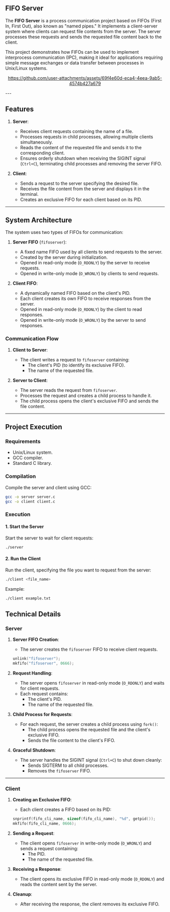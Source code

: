 ## **FIFO Server**

The **FIFO Server** is a process communication project based on FIFOs (First In, First Out), also known as "named pipes." It implements a client-server system where clients can request file contents from the server. The server processes these requests and sends the requested file content back to the client.

This project demonstrates how FIFOs can be used to implement interprocess communication (IPC), making it ideal for applications requiring simple message exchanges or data transfer between processes in Unix/Linux systems.

<div align="center">

   https://github.com/user-attachments/assets/69f4e60d-eca4-4eea-9ab5-4574b427a679

</div>
---

## **Features**

1. **Server**:
   - Receives client requests containing the name of a file.
   - Processes requests in child processes, allowing multiple clients simultaneously.
   - Reads the content of the requested file and sends it to the corresponding client.
   - Ensures orderly shutdown when receiving the SIGINT signal (`Ctrl+C`), terminating child processes and removing the server FIFO.

2. **Client**:
   - Sends a request to the server specifying the desired file.
   - Receives the file content from the server and displays it in the terminal.
   - Creates an exclusive FIFO for each client based on its PID.

---

## **System Architecture**

The system uses two types of FIFOs for communication:

1. **Server FIFO** (`fifoserver`):
   - A fixed name FIFO used by all clients to send requests to the server.
   - Created by the server during initialization.
   - Opened in read-only mode (`O_RDONLY`) by the server to receive requests.
   - Opened in write-only mode (`O_WRONLY`) by clients to send requests.

2. **Client FIFO**:
   - A dynamically named FIFO based on the client's PID.
   - Each client creates its own FIFO to receive responses from the server.
   - Opened in read-only mode (`O_RDONLY`) by the client to read responses.
   - Opened in write-only mode (`O_WRONLY`) by the server to send responses.

### **Communication Flow**

1. **Client to Server**:
   - The client writes a request to `fifoserver` containing:
     - The client's PID (to identify its exclusive FIFO).
     - The name of the requested file.

2. **Server to Client**:
   - The server reads the request from `fifoserver`.
   - Processes the request and creates a child process to handle it.
   - The child process opens the client's exclusive FIFO and sends the file content.

---

## **Project Execution**

### **Requirements**

- Unix/Linux system.
- GCC compiler.
- Standard C library.

### **Compilation**

Compile the server and client using GCC:
```bash
gcc -o server server.c
gcc -o client client.c
```

### **Execution**

#### **1. Start the Server**
Start the server to wait for client requests:
```bash
./server
```

#### **2. Run the Client**
Run the client, specifying the file you want to request from the server:
```bash
./client <file_name>
```
Example:
```bash
./client example.txt
```

## **Technical Details**

### **Server**

1. **Server FIFO Creation**:
   - The server creates the `fifoserver` FIFO to receive client requests.
   ```c
   unlink("fifoserver");
   mkfifo("fifoserver", 0666);
   ```

2. **Request Handling**:
   - The server opens `fifoserver` in read-only mode (`O_RDONLY`) and waits for client requests.
   - Each request contains:
     - The client's PID.
     - The name of the requested file.

3. **Child Process for Requests**:
   - For each request, the server creates a child process using `fork()`:
     - The child process opens the requested file and the client's exclusive FIFO.
     - Sends the file content to the client's FIFO.

4. **Graceful Shutdown**:
   - The server handles the SIGINT signal (`Ctrl+C`) to shut down cleanly:
     - Sends SIGTERM to all child processes.
     - Removes the `fifoserver` FIFO.

---

### **Client**

1. **Creating an Exclusive FIFO**:
   - Each client creates a FIFO based on its PID:
   ```c
   snprintf(fifo_cli_name, sizeof(fifo_cli_name), "%d", getpid());
   mkfifo(fifo_cli_name, 0666);
   ```

2. **Sending a Request**:
   - The client opens `fifoserver` in write-only mode (`O_WRONLY`) and sends a request containing:
     - The PID.
     - The name of the requested file.

3. **Receiving a Response**:
   - The client opens its exclusive FIFO in read-only mode (`O_RDONLY`) and reads the content sent by the server.

4. **Cleanup**:
   - After receiving the response, the client removes its exclusive FIFO.

